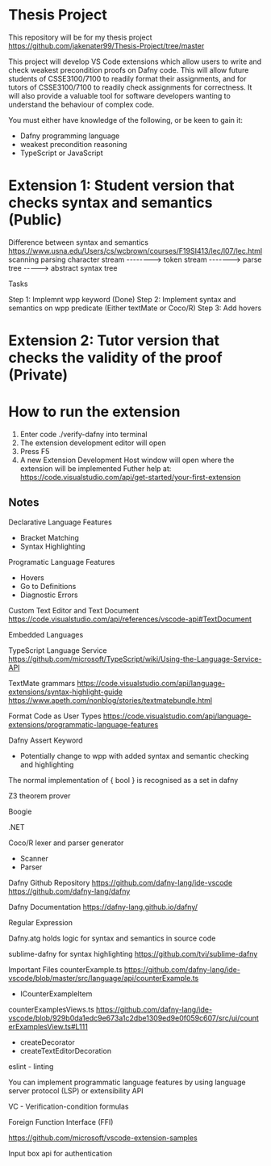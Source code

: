 # Thesis Project
This repository will be for my thesis project
https://github.com/jakenater99/Thesis-Project/tree/master

This project will develop VS Code extensions which allow users to write and check weakest precondition proofs on Dafny code. This will allow future students of CSSE3100/7100 to readily format their assignments, and for tutors of CSSE3100/7100 to readily check assignments for correctness. It will also provide a valuable tool for software developers wanting to understand the behaviour of complex code.

You must either have knowledge of the following, or be keen to gain it:
- Dafny programming language
- weakest precondition reasoning
- TypeScript or JavaScript

# Extension 1: Student version that checks syntax and semantics (Public)
Difference between syntax and semantics
https://www.usna.edu/Users/cs/wcbrown/courses/F19SI413/lec/l07/lec.html 
                 scanning               parsing
character stream --------> token stream -------> parse tree -----> abstract syntax tree

Tasks

Step 1: Implemnt wpp keyword (Done)
Step 2: Implement syntax and semantics on wpp predicate (Either textMate or Coco/R)
Step 3: Add hovers 

# Extension 2: Tutor version that checks the validity of the proof (Private)

# How to run the extension
1. Enter code ./verify-dafny into terminal
2. The extension development editor will open
3. Press F5
4. A new Extension Development Host window will open where the extension will be implemented
Futher help at: https://code.visualstudio.com/api/get-started/your-first-extension 

## Notes
Declarative Language Features
- Bracket Matching
- Syntax Highlighting

Programatic Language Features
- Hovers
- Go to Definitions
- Diagnostic Errors

Custom Text Editor and Text Document
https://code.visualstudio.com/api/references/vscode-api#TextDocument 

Embedded Languages

TypeScript Language Service
https://github.com/microsoft/TypeScript/wiki/Using-the-Language-Service-API 

TextMate grammars
https://code.visualstudio.com/api/language-extensions/syntax-highlight-guide
https://www.apeth.com/nonblog/stories/textmatebundle.html 

Format Code as User Types
https://code.visualstudio.com/api/language-extensions/programmatic-language-features 

Dafny Assert Keyword
- Potentially change to wpp with added syntax and semantic checking and highlighting

The normal implementation of { bool } is recognised as a set in dafny

Z3 theorem prover

Boogie

.NET

Coco/R lexer and parser generator
- Scanner
- Parser

Dafny Github Repository 
https://github.com/dafny-lang/ide-vscode 
https://github.com/dafny-lang/dafny

Dafny Documentation 
https://dafny-lang.github.io/dafny/ 

Regular Expression

Dafny.atg holds logic for syntax and semantics in source code

sublime-dafny for syntax highlighting
https://github.com/tvi/sublime-dafny

Important Files
counterExample.ts
https://github.com/dafny-lang/ide-vscode/blob/master/src/language/api/counterExample.ts 
- ICounterExampleItem

counterExamplesViews.ts
https://github.com/dafny-lang/ide-vscode/blob/929b0da1edc9e673a1c2dbe1309ed9e0f059c607/src/ui/counterExamplesView.ts#L111
- createDecorator
- createTextEditorDecoration

eslint - linting

You can implement programmatic language features by using language server protocol (LSP) or extensibility API

VC - Verification-condition formulas

Foreign Function Interface (FFI)

https://github.com/microsoft/vscode-extension-samples

Input box api for authentication